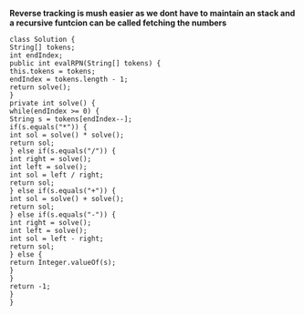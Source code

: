 **Reverse tracking is mush easier as we dont have to maintain an stack and a recursive funtcion  can be called fetching the numbers**
```
class Solution {
String[] tokens;
int endIndex;
public int evalRPN(String[] tokens) {
this.tokens = tokens;
endIndex = tokens.length - 1;
return solve();
}
private int solve() {
while(endIndex >= 0) {
String s = tokens[endIndex--];
if(s.equals("*")) {
int sol = solve() * solve();
return sol;
} else if(s.equals("/")) {
int right = solve();
int left = solve();
int sol = left / right;
return sol;
} else if(s.equals("+")) {
int sol = solve() + solve();
return sol;
} else if(s.equals("-")) {
int right = solve();
int left = solve();
int sol = left - right;
return sol;
} else {
return Integer.valueOf(s);
}
}
return -1;
}
}
```